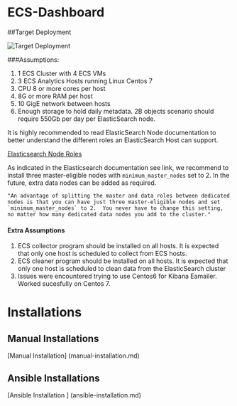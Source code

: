 ECS-Dashboard
======================


##Target Deployment

![Target Deployment](https://github.com/carone1/ecs-dashboard/blob/master/doc/images/ECSAnalyticsDeployment.png)

###Assumptions:

1. 1 ECS Cluster with 4 ECS VMs
2. 3 ECS Analytics Hosts running Linux Centos 7
3. CPU 8 or more cores per host
4. 8G or more RAM per host
5. 10 GigE network between hosts
6. Enough storage to hold daily metadata. 2B objects scenario should require 550Gb per day per ElasticSearch node.



It is highly recommended to read ElasticSearch Node documentation to better understand the different roles an ElasticSearch Host can support.

[Elasticsearch Node Roles](https://www.elastic.co/guide/en/elasticsearch/reference/2.3/modules-node.html#data-node)

As indicated in the Elasticsearch documentation see link, we recommend to install three master-eligible nodes with `minimum_master_nodes` set to 2.  In the future, extra data nodes can be added as required. 
  
	"An advantage of splitting the master and data roles between dedicated 
	nodes is that you can have just three master-eligible nodes and set
	`minimum_master_nodes` to 2.  You never have to change this setting,
	no matter how many dedicated data nodes you add to the cluster."
	
#### Extra Assumptions

1. ECS collector program should be installed on all hosts.  It is expected that only one host is scheduled to collect from ECS hosts.
2. ECS cleaner program should be installed on all hosts. It is expected that only one host is scheduled to clean data from the ElasticSearch cluster
3. Issues were encountered trying to use Centos6 for Kibana Eamailer.   Worked sucesfully on Centos 7.



# Installations

## Manual Installations

[Manual Installation] (manual-installation.md)

## Ansible Installations

[Ansible Installation ] (ansible-installation.md)

